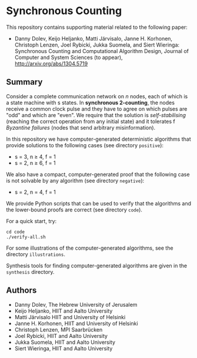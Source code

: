 Synchronous Counting
====================

This repository contains supporting material related to the following
paper:

  - Danny Dolev, Keijo Heljanko, Matti Järvisalo, Janne H. Korhonen,
    Christoph Lenzen, Joel Rybicki, Jukka Suomela, and Siert Wieringa:
    Synchronous Counting and Computational Algorithm Design,
    Journal of Computer and System Sciences (to appear),
    http://arxiv.org/abs/1304.5719


Summary
-------

Consider a complete communication network on _n_ nodes, each of which
is a state machine with s states. In **synchronous 2-counting**, the
nodes receive a common clock pulse and they have to agree on which
pulses are "odd" and which are "even". We require that the solution is
*self-stabilising* (reaching the correct operation from any initial
state) and it tolerates f *Byzantine failures* (nodes that send
arbitrary misinformation).

In this repository we have computer-generated deterministic algorithms
that provide solutions to the following cases (see directory `positive`):

  - s = 3, n ≥ 4, f = 1
  - s = 2, n ≥ 6, f = 1

We also have a compact, computer-generated proof that the following
case is not solvable by any algorithm (see directory `negative`):

  - s = 2, n = 4, f = 1

We provide Python scripts that can be used to verify that the algorithms
and the lower-bound proofs are correct (see directory `code`).

For a quick start, try:

    cd code
    ./verify-all.sh

For some illustrations of the computer-generated algorithms, see the
directory `illustrations`.

Synthesis tools for finding computer-generated algorithms are given in
the `synthesis` directory.


Authors
-------

  - Danny Dolev, The Hebrew University of Jerusalem
  - Keijo Heljanko, HIIT and Aalto University
  - Matti Järvisalo HIIT and University of Helsinki
  - Janne H. Korhonen, HIIT and University of Helsinki
  - Christoph Lenzen, MPI Saarbrücken
  - Joel Rybicki, HIIT and Aalto University
  - Jukka Suomela, HIIT and Aalto University
  - Siert Wieringa, HIIT and Aalto University

